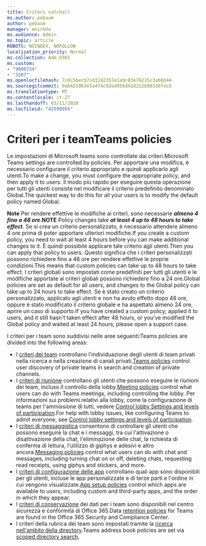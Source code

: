 ```yaml
---
title: Criteri catchall
ms.author: pebaum
author: pebaum
manager: mnirkhe
ms.audience: Admin
ms.topic: article
ROBOTS: NOINDEX, NOFOLLOW
localization_priority: Normal
ms.collection: Adm_O365
ms.custom:
- "9000734"
- "3207"
ms.openlocfilehash: 7c0c5becb7cd3182357e1a9c83e76215c3ab6b44
ms.sourcegitcommit: 9ab422063e5a474c92ed956d42d222b90336fecb
ms.translationtype: MT
ms.contentlocale: it-IT
ms.lasthandoff: 03/11/2020
ms.locfileid: "42599956"
---
```

# <a name="teams-policies"></a><span data-ttu-id="d5109-102">Criteri per i team</span><span class="sxs-lookup"><span data-stu-id="d5109-102">Teams policies</span></span>

<span data-ttu-id="d5109-103">Le impostazioni di Microsoft teams sono controllate dai criteri.</span><span class="sxs-lookup"><span data-stu-id="d5109-103">Microsoft Teams settings are controlled by policies.</span></span> <span data-ttu-id="d5109-104">Per apportare una modifica, è necessario configurare il criterio appropriato e quindi applicarlo agli utenti.</span><span class="sxs-lookup"><span data-stu-id="d5109-104">To make a change, you must configure the appropriate policy, and then apply it to users.</span></span> <span data-ttu-id="d5109-105">Il modo più rapido per eseguire questa operazione per tutti gli utenti consiste nel modificare il criterio predefinito denominato Global.</span><span class="sxs-lookup"><span data-stu-id="d5109-105">The quickest way to do this for all your users is to modify the default policy named Global.</span></span> 

<span data-ttu-id="d5109-106">**Note** Per rendere effettive le modifiche ai criteri, sono necessarie ***almeno 4 fino a 48 ore***.</span><span class="sxs-lookup"><span data-stu-id="d5109-106">**NOTE** Policy changes take ***at least 4 up to 48 hours to take effect***.</span></span> <span data-ttu-id="d5109-107">Se si crea un criterio personalizzato, è necessario attendere almeno 4 ore prima di poter apportare ulteriori modifiche.</span><span class="sxs-lookup"><span data-stu-id="d5109-107">If you create a custom policy, you need to wait at least 4 hours before you can make additional changes to it.</span></span> <span data-ttu-id="d5109-108">È quindi possibile applicare tale criterio agli utenti.</span><span class="sxs-lookup"><span data-stu-id="d5109-108">Then you can apply that policy to users.</span></span> <span data-ttu-id="d5109-109">Questo significa che i criteri personalizzati possono richiedere fino a 48 ore per rendere effettive le proprie condizioni.</span><span class="sxs-lookup"><span data-stu-id="d5109-109">This means that custom policies can take up to 48 hours to take effect.</span></span> <span data-ttu-id="d5109-110">I criteri globali sono impostati come predefiniti per tutti gli utenti e le modifiche apportate ai criteri globali possono richiedere fino a 24 ore.</span><span class="sxs-lookup"><span data-stu-id="d5109-110">Global policies are set as default for all users, and changes to the Global policy can take up to 24 hours to take effect.</span></span> <span data-ttu-id="d5109-111">Se è stato creato un criterio personalizzato, applicato agli utenti e non ha avuto effetto dopo 48 ore, oppure è stato modificato il criterio globale e ha aspettato almeno 24 ore, aprire un caso di supporto.</span><span class="sxs-lookup"><span data-stu-id="d5109-111">If you have created a custom policy, applied it to users, and it still hasn't taken effect after 48 hours, or you've modified the Global policy and waited at least 24 hours, please open a support case.</span></span>

<span data-ttu-id="d5109-112">I criteri per i team sono suddivisi nelle aree seguenti:</span><span class="sxs-lookup"><span data-stu-id="d5109-112">Teams policies are divided into the following areas:</span></span>

- <span data-ttu-id="d5109-113">I [criteri dei team](https://docs.microsoft.com/MicrosoftTeams/teams-policies) controllano l'individuazione degli utenti di team privati nella ricerca e nella creazione di canali privati.</span><span class="sxs-lookup"><span data-stu-id="d5109-113">[Teams policies](https://docs.microsoft.com/MicrosoftTeams/teams-policies) control user discovery of private teams in search and creation of private channels.</span></span>  
- <span data-ttu-id="d5109-114">I [criteri di riunione](https://docs.microsoft.com/microsoftteams/meeting-policies-in-teams) controllano gli utenti che possono eseguire le riunioni dei team, incluso il controllo della lobby.</span><span class="sxs-lookup"><span data-stu-id="d5109-114">[Meeting policies](https://docs.microsoft.com/microsoftteams/meeting-policies-in-teams) control what users can do with Teams meetings, including controlling the lobby.</span></span> <span data-ttu-id="d5109-115">Per informazioni sui problemi relativi alla lobby, come la configurazione di teams per l'ammissione di tutti, vedere [Control lobby Settings and levels of participation](https://docs.microsoft.com/alchemyinsights/bypass-lobby).</span><span class="sxs-lookup"><span data-stu-id="d5109-115">For help with lobby issues, like configuring Teams to admit everyone, see [Control lobby settings and levels of participation](https://docs.microsoft.com/alchemyinsights/bypass-lobby).</span></span>
- <span data-ttu-id="d5109-116">I [criteri di messaggistica](https://docs.microsoft.com/microsoftteams/messaging-policies-in-teams) consentono di controllare gli utenti che possono eseguire la chat e i messaggi, tra cui l'attivazione o disattivazione della chat, l'eliminazione delle chat, la richiesta di conferma di lettura, l'utilizzo di giphys e adesivi e altro ancora.</span><span class="sxs-lookup"><span data-stu-id="d5109-116">[Messaging policies](https://docs.microsoft.com/microsoftteams/messaging-policies-in-teams) control what users can do with chat and messages, including turning chat on or off, deleting chats, requesting read receipts, using giphys and stickers, and more.</span></span>
- <span data-ttu-id="d5109-117">I [criteri di configurazione delle app](https://docs.microsoft.com/MicrosoftTeams/teams-app-setup-policies) controllano quali app sono disponibili per gli utenti, incluse le app personalizzate e di terze parti e l'ordine in cui vengono visualizzate.</span><span class="sxs-lookup"><span data-stu-id="d5109-117">[App setup policies](https://docs.microsoft.com/MicrosoftTeams/teams-app-setup-policies) control which apps are available to users, including custom and third-party apps, and the order in which they appear.</span></span>  
- <span data-ttu-id="d5109-118">I [criteri di conservazione](https://docs.microsoft.com/microsoftteams/retention-policies) dei dati per i team sono disponibili nel centro sicurezza e conformità di Office 365.</span><span class="sxs-lookup"><span data-stu-id="d5109-118">Data [retention policies](https://docs.microsoft.com/microsoftteams/retention-policies) for Teams are found in the Office 365 Security and Compliance Center.</span></span>
- <span data-ttu-id="d5109-119">I criteri della rubrica dei team sono impostati tramite la [ricerca nell'ambito della directory](https://docs.microsoft.com/MicrosoftTeams/teams-scoped-directory-search).</span><span class="sxs-lookup"><span data-stu-id="d5109-119">Teams address book policies are set via [scoped directory search](https://docs.microsoft.com/MicrosoftTeams/teams-scoped-directory-search).</span></span>
